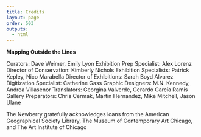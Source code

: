 ```yaml
---
title: Credits
layout: page
order: 503
outputs:
  - html
---
```


**Mapping Outside the Lines** 

Curators: Dave Weimer, Emily Lyon 
Exhibition Prep Specialist: Alex Lorenz 
Director of Conservation: Kimberly Nichols 
Exhibition Specialists: Patrick Kepley, Nico Marabella 
Director of Exhibitions: Sarah Boyd Alvarez 
Digitization Specialist: Catherine Gass 
Graphic Designers: M.N. Kennedy, Andrea Villasenor 
Translators: Georgina Valverde, Gerardo García Ramis 
Gallery Preparators: Chris Cermak, Martin Hernandez, Mike Mitchell, Jason Ulane 


The Newberry gratefully acknowledges loans from the American Geographical Society Library, The Museum of Contemporary Art Chicago, and The Art Institute of Chicago 




